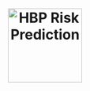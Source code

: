 <h1 align="center"> <img alt="HBP Risk Prediction" src="https://pulearning-hbprisk-artefact.pages.dev/favicon.ico" style="max-width: 100%; width: 150px"> </h1> <div align="center">
